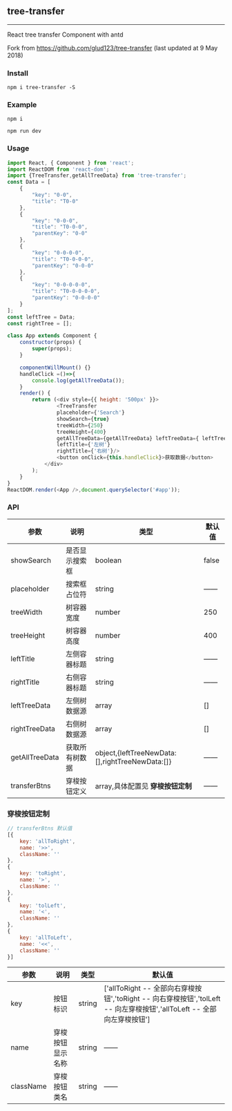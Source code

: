 ## tree-transfer
---
React tree transfer Component with antd

Fork from https://github.com/glud123/tree-transfer (last updated at 9 May 2018)

### Install
```
npm i tree-transfer -S
```
### Example
```
npm i 

npm run dev
```

### Usage
```javaScript
import React, { Component } from 'react';
import ReactDOM from 'react-dom';
import {TreeTransfer,getAllTreeData} from 'tree-transfer';
const Data = [
	{
		"key": "0-0",
		"title": "T0-0"
	},
	{
		"key": "0-0-0",
		"title": "T0-0-0",
		"parentKey": "0-0"
	},
	{
		"key": "0-0-0-0",
		"title": "T0-0-0-0",
		"parentKey": "0-0-0"
	},
	{
		"key": "0-0-0-0-0",
		"title": "T0-0-0-0-0",
		"parentKey": "0-0-0-0"
	}
];
const leftTree = Data;
const rightTree = [];

class App extends Component {
	constructor(props) {
		super(props);
	}

	componentWillMount() {}
	handleClick =()=>{
		console.log(getAllTreeData());
	}
	render() {
		return (<div style={{ height: '500px' }}>
				<TreeTransfer 
				placeholder={'Search'}
				showSearch={true} 
				treeWidth={250}
				treeHeight={400}
				getAllTreeData={getAllTreeData} leftTreeData={ leftTree } rightTreeData={ rightTree} 
				leftTitle={'左树'} 
				rightTitle={'右树'}/>	
				<button onClick={this.handleClick}>获取数据</button>
			</div>
		);
	}
}
ReactDOM.render(<App />,document.querySelector('#app'));

```

### API
|参数|说明|类型|默认值
|-|-|-|-|
|showSearch|是否显示搜索框|boolean|false|
|placeholder|搜索框占位符|string|——|
|treeWidth|树容器宽度|number|250|
|treeHeight|树容器高度|number|400|
|leftTitle|左侧容器标题|string|——|
|rightTitle|右侧容器标题|string|——|
|leftTreeData|左侧树数据源|array|[]|
|rightTreeData|右侧树数据源|array|[]|
|getAllTreeData|获取所有树数据|object,{leftTreeNewData:[],rightTreeNewData:[]}|——|
|transferBtns|穿梭按钮定义|array,具体配置见 **穿梭按钮定制**|——|

### 穿梭按钮定制
```javaScript
// transferBtns 默认值
[{
	key: 'allToRight',
	name: '>>',
	className: ''
},
{
	key: 'toRight',
	name: '>',
	className: ''
},
{
	key: 'tolLeft',
	name: '<',
	className: ''
},
{
	key: 'allToLeft',
	name: '<<',
	className: ''
}]
```
|参数|说明|类型|默认值
|-|-|-|-|
|key|按钮标识|string|['allToRight -- 全部向右穿梭按钮','toRight -- 向右穿梭按钮','tolLeft -- 向左穿梭按钮','allToLeft -- 全部向左穿梭按钮']|
|name|穿梭按钮显示名称|string|——|
|className|穿梭按钮类名|string|——|
